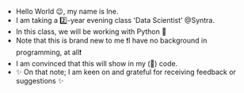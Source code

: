 - Hello World 😉, my name is Ine. 
- I am taking a 2️⃣-year evening class 'Data Scientist' @Syntra.
- In this class, we will be working with Python 🐍
- Note that this is brand new to me ❗I have no background in programming, at all❗
- I am convinced that this will show in my (🔰) code. 
- ✨ On that note; I am keen on and grateful for receiving feedback or suggestions ✨

<!--
**IneVW/IneVW** is a ✨ _special_ ✨ repository because its `README.md` (this file) appears on your GitHub profile.

Here are some ideas to get you started:

- 🔭 I’m currently working on ...
- 🌱 I’m currently learning ...
- 👯 I’m looking to collaborate on ...
- 🤔 I’m looking for help with ...
- 💬 Ask me about ...
- 📫 How to reach me: ...
- 😄 Pronouns: ...
- ⚡ Fun fact: ...
-->
